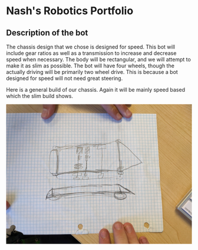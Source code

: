 # Nash's Robotics Portfolio

## Description of the bot

The chassis design that we chose is designed for speed. This bot will include gear ratios as well as a transmission to increase and decrease speed when necessary. The body will be rectangular, and we will attempt to make it as slim as possible. The bot will have four wheels, though the actually driving will be primarily two wheel drive. This is because a bot designed for speed will not need great steering.

Here is a general build of our chassis. Again it will be mainly speed based which the slim build shows.

![DiagramOfChassis](https://github.com/nashale/roboticsportfolio/blob/main/images/diagram.jpg?raw=true)
